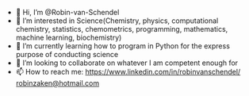 - 👋 Hi, I’m @Robin-van-Schendel
- 👀 I’m interested in Science(Chemistry, physics, computational chemistry, statistics, chemometrics, programming, mathematics, machine learning, biochemistry)
- 🌱 I’m currently learning how to program in Python for the express purpose of conducting science
- 💞️ I’m looking to collaborate on whatever I am competent enough for
- 📫 How to reach me: 
                      https://www.linkedin.com/in/robinvanschendel/
                      robinzaken@hotmail.com

<!---
Robin-van-Schendel/Robin-van-Schendel is a ✨ special ✨ repository because its `README.md` (this file) appears on your GitHub profile.
You can click the Preview link to take a look at your changes.
--->
